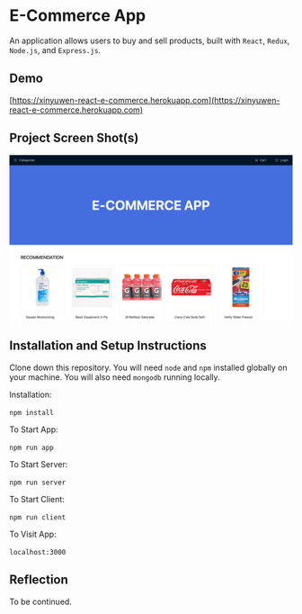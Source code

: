 # E-Commerce App

An application allows users to buy and sell products, built with `React`, `Redux`, `Node.js`, and `Express.js`.

## Demo

[https://xinyuwen-react-e-commerce.herokuapp.com](https://xinyuwen-react-e-commerce.herokuapp.com)

## Project Screen Shot(s)

![screen shot](https://github.com/xinyuwen23/react-e-commerce/blob/master/screenshots/1.png?raw=true)

## Installation and Setup Instructions

Clone down this repository. You will need `node` and `npm` installed globally on your machine. You will also need `mongodb` running locally.

Installation:

`npm install`

To Start App:

`npm run app`

To Start Server:

`npm run server`

To Start Client:

`npm run client`

To Visit App:

`localhost:3000`

## Reflection

To be continued.
